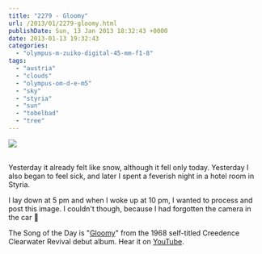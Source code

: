 ```yaml
---
title: "2279 - Gloomy"
url: /2013/01/2279-gloomy.html
publishDate: Sun, 13 Jan 2013 18:32:43 +0000
date: 2013-01-13 19:32:43
categories: 
  - "olympus-m-zuiko-digital-45-mm-f1-8"
tags: 
  - "austria"
  - "clouds"
  - "olympus-om-d-e-m5"
  - "sky"
  - "styria"
  - "sun"
  - "tobelbad"
  - "tree"
---
```

<div class="container">
<div class="center"><a target="_blank" href="https://d25zfm9zpd7gm5.cloudfront.net/1200x1200/2013/20130112_133439_lr.jpg"><img src="https://d25zfm9zpd7gm5.cloudfront.net/0600x0600/2013/20130112_133439_lr.jpg" /></a></div>
</div>
<br />

Yesterday it already felt like snow, although it fell only today. Yesterday I also began to feel sick, and later I spent a feverish night in a hotel room in Styria.  

 I lay down at 5 pm and when I woke up at 10 pm, I wanted to process and post this image. I couldn't though, because I had forgotten the camera in the car 🙂

The Song of the Day is "<a href="http://www.lyricsmode.com/lyrics/c/creedence_clearwater_revival/gloomy.html" target="_blank">Gloomy</a>" from the 1968 self-titled Creedence Clearwater Revival debut album. Hear it on <a href="http://www.youtube.com/watch?v=G5Cpcfr6Yy8" target="_blank">YouTube</a>.
